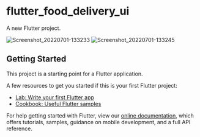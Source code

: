 # flutter_food_delivery_ui

A new Flutter project.

![Screenshot_20220701-133233](https://user-images.githubusercontent.com/89572264/176899206-82c59861-be3c-462e-989d-6a3b4e693563.jpg)
![Screenshot_20220701-133245](https://user-images.githubusercontent.com/89572264/176899210-b68c6172-8041-4795-933c-dbbbca131946.jpg)


## Getting Started

This project is a starting point for a Flutter application.

A few resources to get you started if this is your first Flutter project:

- [Lab: Write your first Flutter app](https://flutter.dev/docs/get-started/codelab)
- [Cookbook: Useful Flutter samples](https://flutter.dev/docs/cookbook)

For help getting started with Flutter, view our
[online documentation](https://flutter.dev/docs), which offers tutorials,
samples, guidance on mobile development, and a full API reference.
